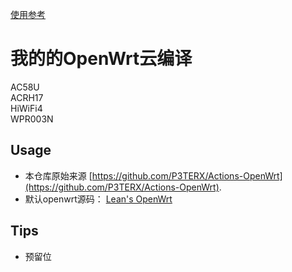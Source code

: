  [使用参考](https://p3terx.com/archives/build-openwrt-with-github-actions.html)

# 我的的OpenWrt云编译
AC58U  
ACRH17  
HiWiFi4  
WPR003N

## Usage

- 本仓库原始来源 [https://github.com/P3TERX/Actions-OpenWrt](https://github.com/P3TERX/Actions-OpenWrt).
- 默认openwrt源码： [Lean's OpenWrt](https://github.com/coolsnowwolf/lede) 

## Tips

- 预留位
